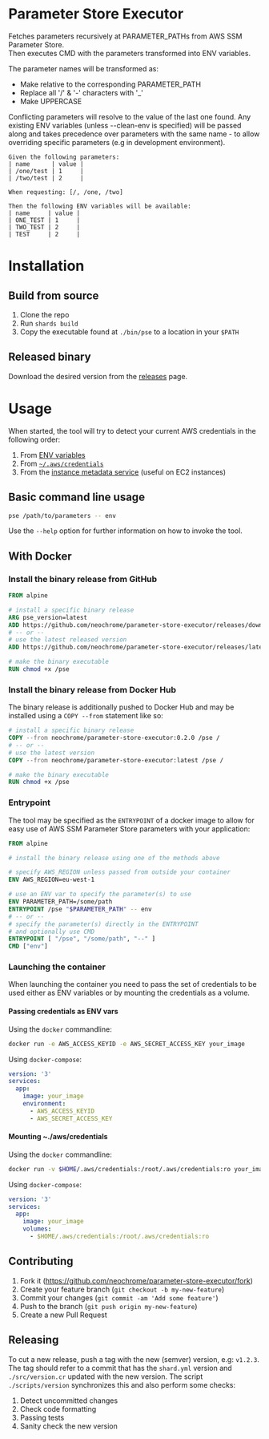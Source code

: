 # Parameter Store Executor
Fetches parameters recursively at PARAMETER_PATHs from AWS SSM Parameter Store.  
Then executes CMD with the parameters transformed into ENV variables.

The parameter names will be transformed as:
 - Make relative to the corresponding PARAMETER_PATH
 - Replace all '/' & '-' characters with '_'
 - Make UPPERCASE

Conflicting parameters will resolve to the value of the last one found.
Any existing ENV variables (unless --clean-env is specified) will be passed
along and takes precedence over parameters with the same name - to allow
overriding specific parameters (e.g in development environment).

```gherkin
Given the following parameters:
| name      | value |
| /one/test | 1     |
| /two/test | 2     |

When requesting: [/, /one, /two]

Then the following ENV variables will be available:
| name     | value |
| ONE_TEST | 1     |
| TWO_TEST | 2     |
| TEST     | 2     |
```

# Installation

## Build from source
1. Clone the repo
2. Run `shards build`
3. Copy the executable found at `./bin/pse` to a location in your `$PATH`


## Released binary
Download the desired version from the [releases](https://github.com/neochrome/parameter-store-executor/releases) page.


# Usage
When started, the tool will try to detect your current AWS credentials in the following order:
1. From [ENV variables](https://docs.aws.amazon.com/cli/latest/userguide/cli-configure-envvars.html)
2. From [`~/.aws/credentials`](https://docs.aws.amazon.com/cli/latest/userguide/cli-configure-files.html)
3. From the [instance metadata service](https://docs.aws.amazon.com/AWSEC2/latest/UserGuide/ec2-instance-metadata.html) (useful on EC2 instances)

## Basic command line usage
```sh
pse /path/to/parameters -- env
```
Use the `--help` option for further information on how to invoke the tool.

## With Docker

### Install the binary release from GitHub
```Dockerfile
FROM alpine

# install a specific binary release
ARG pse_version=latest
ADD https://github.com/neochrome/parameter-store-executor/releases/download/${pse_version}/pse /
# -- or --
# use the latest released version
ADD https://github.com/neochrome/parameter-store-executor/releases/latest/download/pse /

# make the binary executable
RUN chmod +x /pse
```

### Install the binary release from Docker Hub
The binary release is additionally pushed to Docker Hub and may be installed using
a `COPY --from` statement like so:

```Dockerfile
# install a specific binary release
COPY --from neochrome/parameter-store-executor:0.2.0 /pse /
# -- or --
# use the latest version
COPY --from neochrome/parameter-store-executor:latest /pse /

# make the binary executable
RUN chmod +x /pse
```

### Entrypoint
The tool may be specified as the `ENTRYPOINT` of a docker image to allow for
easy use of AWS SSM Parameter Store parameters with your application:
```Dockerfile
FROM alpine

# install the binary release using one of the methods above

# specify AWS_REGION unless passed from outside your container
ENV AWS_REGION=eu-west-1

# use an ENV var to specify the parameter(s) to use
ENV PARAMETER_PATH=/some/path
ENTRYPOINT /pse "$PARAMETER_PATH" -- env
# -- or --
# specify the parameter(s) directly in the ENTRYPOINT
# and optionally use CMD
ENTRYPOINT [ "/pse", "/some/path", "--" ]
CMD ["env"]
```

### Launching the container
When launching the container you need to pass the set of credentials to be used
either as ENV variables or by mounting the credentials as a volume.

#### Passing credentials as ENV vars
Using the `docker` commandline:
```sh
docker run -e AWS_ACCESS_KEYID -e AWS_SECRET_ACCESS_KEY your_image

```
Using `docker-compose`:
```yaml
version: '3'
services:
  app:
    image: your_image
    environment:
      - AWS_ACCESS_KEYID
      - AWS_SECRET_ACCESS_KEY
```

#### Mounting ~./aws/credentials
Using the `docker` commandline:
```sh
docker run -v $HOME/.aws/credentials:/root/.aws/credentials:ro your_image

```
Using `docker-compose`:
```yaml
version: '3'
services:
  app:
    image: your_image
    volumes:
      - $HOME/.aws/credentials:/root/.aws/credentials:ro
```


## Contributing
1. Fork it (<https://github.com/neochrome/parameter-store-executor/fork>)
2. Create your feature branch (`git checkout -b my-new-feature`)
3. Commit your changes (`git commit -am 'Add some feature'`)
4. Push to the branch (`git push origin my-new-feature`)
5. Create a new Pull Request

## Releasing
To cut a new release, push a tag with the new (semver) version, e.g: `v1.2.3`.
The tag should refer to a commit that has the `shard.yml` version and `./src/version.cr`
updated with the new version. The script `./scripts/version` synchronizes this
and also perform some checks:
1. Detect uncommitted changes
2. Check code formatting
3. Passing tests
4. Sanity check the new version
